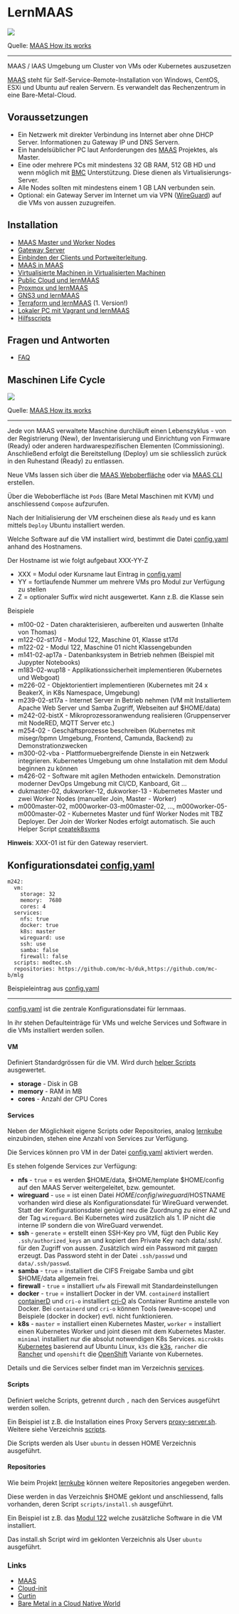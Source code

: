 LernMAAS
========

![](doc/images/howitworks.png)

Quelle: [MAAS How its works](https://maas.io/how-it-works)

- - - 

MAAS / IAAS Umgebung um Cluster von VMs oder Kubernetes auszusetzen

[MAAS](https://maas.io/how-it-works) steht für Self-Service-Remote-Installation von Windows, CentOS, ESXi und Ubuntu auf realen Servern. Es verwandelt das Rechenzentrum in eine Bare-Metal-Cloud.

Voraussetzungen
---------------

* Ein Netzwerk mit direkter Verbindung ins Internet aber ohne DHCP Server. Informationen zu Gateway IP und DNS Servern.
* Ein handelsüblicher PC laut Anforderungen des [MAAS](https://maas.io/docs/maas-requirements) Projektes, als Master.
* Eine oder mehrere PCs mit mindestens 32 GB RAM, 512 GB HD und wenn möglich mit [BMC](https://de.wikipedia.org/wiki/Baseboard_Management_Controller) Unterstützung. Diese dienen als Virtualisierungs-Server.
* Alle Nodes sollten mit mindestens einem 1 GB LAN verbunden sein.
* Optional: ein Gateway Server im Internet um via VPN ([WireGuard](https://www.wireguard.com/)) auf die VMs von aussen zuzugreifen. 

Installation
------------

* [MAAS Master und Worker Nodes](doc/MAAS/Install.md)
* [Gateway Server](doc/MAAS/Gateway.md)
* [Einbinden der Clients und Portweiterleitung](doc/MAAS/GatewayClient.md).
* [MAAS in MAAS](doc/MinM/)
* [Virtualisierte Machinen in Virtualisierten Machinen](doc/MAAS/VMinVM.md)
* [Public Cloud und lernMAAS](doc/Cloud/)
* [Proxmox und lernMAAS](doc/Proxmox/)
* [GNS3 und lernMAAS](doc/GNS3/)
* [Terraform und lernMAAS](terraform/) (1. Version!)
* [Lokaler PC mit Vagrant und lernMAAS](vagrant/)
* [Hilfsscripts](helper/)

Fragen und Antworten
--------------------

* [FAQ](doc/MAAS/FAQ.md) 

Maschinen Life Cycle
--------------------

![](doc/images/lifecycle.png)

Quelle: [MAAS How its works](https://maas.io/how-it-works)

- - -

Jede von MAAS verwaltete Maschine durchläuft einen Lebenszyklus - von der Registrierung (New), der Inventarisierung und Einrichtung von Firmware (Ready) oder anderen hardwarespezifischen Elementen (Commissioning). Anschließend erfolgt die Bereitstellung (Deploy) um sie schliesslich zurück in den Ruhestand (Ready) zu entlassen.

Neue VMs lassen sich über die [MAAS Weboberfläche](http://localhost:5240) oder via [MAAS CLI](doc/MAAS/CLI.md) erstellen.

Über die Weboberfläche ist `Pods` (Bare Metal Maschinen mit KVM) und anschliessend `Compose` aufzurufen.

Nach der Initialisierung der VM erscheinen diese als `Ready` und es kann mittels `Deploy` Ubuntu installiert werden.

Welche Software auf die VM installiert wird, bestimmt die Datei [config.yaml](https://github.com/mc-b/lernmaas/blob/master/config.yaml) anhand des Hostnamens.

Der Hostname ist wie folgt aufgebaut XXX-YY-Z
* XXX = Modul oder Kursname laut Eintrag in [config.yaml](https://github.com/mc-b/lernmaas/blob/master/config.yaml)
* YY  = fortlaufende Nummer um mehrere VMs pro Modul zur Verfügung zu stellen
* Z   = optionaler Suffix wird nicht ausgewertet. Kann z.B. die Klasse sein

Beispiele
* m100-02       - Daten charakterisieren, aufbereiten und auswerten (Inhalte von Thomas)
* m122-02-st17d - Modul 122, Maschine 01, Klasse st17d
* m122-02       - Modul 122, Maschine 01 nicht Klassengebunden
* m141-02-ap17a - Datenbanksystem in Betrieb nehmen (Beispiel mit Jupypter Notebooks)
* m183-02-wup18 - Applikationssicherheit implementieren (Kubernetes und Webgoat)
* m226-02       - Objektorientiert implementieren (Kubernetes mit 24 x BeakerX, in K8s Namespace, Umgebung)
* m239-02-st17a - Internet Server in Betrieb nehmen (VM mit Installiertem Apache Web Server und Samba Zugriff, Webseiten auf $HOME/data)
* m242-02-bistX - Mikroprozessoranwendung realisieren (Gruppenserver mit NodeRED, MQTT Server etc.)
* m254-02       - Geschäftsprozesse beschreiben (Kubernetes mit misegr/bpmn Umgebung, Frontend, Camunda, Backend) zu Demonstrationzwecken
* m300-02-vba   - Plattformuebergreifende Dienste in ein Netzwerk integrieren. Kubernetes Umgebung um ohne Installation mit dem Modul beginnen zu können
* m426-02       - Software mit agilen Methoden entwickeln. Demonstration moderner DevOps Umgebung mit CI/CD, Kanboard, Git ...
* dukmaster-02, dukworker-12, dukworker-13 - Kubernetes Master und zwei Worker Nodes (manueller Join, Master - Worker)
* m000master-02, m000worker-03-m00master-02, ..., m000worker-05-m000master-02 - Kubernetes Master und fünf Worker Nodes mit TBZ Deployer. Der Join der Worker Nodes erfolgt automatisch. Sie auch Helper Script [createk8svms](helper/README.md)

**Hinweis**: XXX-01 ist für den Gateway reserviert.

Konfigurationsdatei [config.yaml](https://github.com/mc-b/lernmaas/blob/master/config.yaml)
-------------------

    m242:
      vm:  
        storage: 32
        memory:  7680
        cores: 4
      services:
        nfs: true
        docker: true
        k8s: master
        wireguard: use
        ssh: use
        samba: false
        firewall: false
      scripts: modtec.sh
      repositories: https://github.com/mc-b/duk,https://github.com/mc-b/mlg 

Beispieleintrag aus [config.yaml](https://github.com/mc-b/lernmaas/blob/master/config.yaml)
- - -

[config.yaml](https://github.com/mc-b/lernmaas/blob/master/config.yaml) ist die zentrale Konfigurationsdatei für lernmaas.

In ihr stehen Defaulteinträge für VMs und welche Services und Software in die VMs installiert werden sollen.

#### VM

Definiert Standardgrössen für die VM. Wird durch [helper Scripts](helper/) ausgewertet.

* **storage** - Disk in GB
* **memory** - RAM in MB
* **cores** - Anzahl der CPU Cores


#### Services

Neben der Möglichkeit eigene Scripts oder Repositories, analog [lernkube](https://github.com/mc-b/lernkube) einzubinden, stehen eine Anzahl von Services zur Verfügung.

Die Services können pro VM in der Datei [config.yaml](https://github.com/mc-b/lernmaas/blob/master/config.yaml) aktiviert werden.

Es stehen folgende Services zur Verfügung:
* **nfs** - `true` = es werden $HOME/data, $HOME/template $HOME/config auf den MAAS Server weitergeleitet, bzw. gemountet.
* **wireguard** - `use` = ist einen Datei $HOME/config/wireguard/$HOSTNAME vorhanden wird diese als Konfigurationsdatei für WireGuard verwendet. Statt der Konfigurationsdatei genügt neu die Zuordnung zu einer AZ und der Tag `wireguard`. Bei Kubernetes wird zusätzlich als 1. IP nicht die interne IP sondern die von WireGuard verwendet.
* **ssh** - `generate` = erstellt einen SSH-Key pro VM, fügt den Public Key `.ssh/authorized_keys` an und kopiert den Private Key nach data/.ssh/. für den Zugriff von aussen. Zusätzlich wird ein Password mit [pwgen](https://www.pwdgen.org/) erzeugt. Das Password steht in der Datei `.ssh/passwd` und `data/.ssh/passwd`.
* **samba** - `true` = installiert die CIFS Freigabe Samba und gibt $HOME/data allgemein frei.
* **firewall** - `true` = installiert `ufw` als Firewall mit Standardeinstellungen
* **docker** - `true` = installiert Docker in der VM. `containerd` installiert [containerD](https://containerd.io/) und `cri-o` installiert [cri-O](https://cri-o.io/) als Container Runtime anstelle von Docker. Bei `containerd` und `cri-o` können Tools (weave-scope) und Beispiele (docker in docker) evtl. nicht funktionieren. 
* **k8s** - `master` = installiert einen Kubernetes Master, `worker` = installiert einen Kubernetes Worker und joint diesen mit dem Kubernetes Master. `minimal` installiert nur die absolut notwendigen K8s Services. `microk8s` [Kubernetes](https://microk8s.io/) basierend auf Ubuntu Linux, `k3s` die [k3s](https://k3s.io/), `rancher` die [Rancher](https://rancher.com/) und `openshift` die [OpenShift](https://www.openshift.com/) Variante von Kubernetes. 

Details und die Services selber findet man im Verzeichnis [services](services/).

#### Scripts

Definiert welche Scripts, getrennt durch `,` nach den Services ausgeführt werden sollen.

Ein Beispiel ist z.B. die Installation eines Proxy Servers [proxy-server.sh](scripts/proxy-server.sh). Weitere siehe Verzeichnis [scripts](scripts/).

Die Scripts werden als User `ubuntu` in dessen HOME Verzeichnis ausgeführt. 

#### Repositories

Wie beim Projekt [lernkube](https://github.com/mc-b/lernkube) können weitere Repositories angegeben werden.

Diese werden in das Verzeichnis $HOME geklont und anschliessend, falls vorhanden, deren Script `scripts/install.sh` ausgeführt.

Ein Beispiel ist z.B. das [Modul 122](https://github.com/tbz-it/M122/blob/master/scripts/install.sh) welche zusätzliche Software in die VM installiert.

Das install.sh Script wird im geklonten Verzeichnis als User `ubuntu` ausgeführt.

### Links

* [MAAS](https://maas.io/how-it-works)
* [Cloud-init](https://cloudinit.readthedocs.io/en/latest/)
* [Curtin](https://curtin.readthedocs.io/en/latest/topics/overview.html)
* [Bare Metal in a Cloud Native World](https://thenewstack.io/bare-metal-in-a-cloud-native-world/)
 

